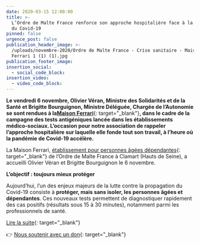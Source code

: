 ```yaml
---
date: 2020-03-15 12:00:00
title: >-
  L’Ordre de Malte France renforce son approche hospitalière face à la vague 2
  du Covid-19
pinned: false
urgence_post: false
publication_header_image: >-
  /uploads/novembre-2020/Ordre de Malte France - Crise sanitaire - Maison
  Ferrari 1 (1) (1).jpg
publication_footer_image:
insertion_social:
  - social_code_block:
insertion_video:
  - video_code_block:
---
```


**Le vendredi 6 novembre, Olivier Véran, Ministre des Solidarités et de la Santé et Brigitte Bourguignon, Ministre Déléguée, Chargée de l’Autonomie se sont rendues &agrave; la**[**Maison Ferrari**](https://etablissements.ordredemaltefrance.org/ehpad/maison-ferrari/){: target="_blank"}**, dans le cadre de la campagne des tests antigéniques lancée dans les établissements médico-sociaux. L’occasion pour notre association de rappeler l’approche hospitali&egrave;re sur laquelle elle fonde tout son travail, &agrave; l’heure o&ugrave; la pandémie de Covid-19 accél&egrave;re.**

La Maison Ferrari, [établissement pour personnes &acirc;gées dépendantes](https://www.ordredemaltefrance.org/actions-en-france/sante/dependance-et-alzheimer){: target="_blank"} de l’Ordre de Malte France &agrave; Clamart (Hauts de Seine), a accueilli Olivier Véran et Brigitte Bourguignon le 6 novembre.

**L’objectif : toujours mieux protéger**

Aujourd’hui, l’un des enjeux majeurs de la lutte contre la propagation du Covid-19 consiste &agrave; **protéger, mais sans isoler, les personnes &acirc;gées et dépendantes**. Ces nouveaux tests permettent de diagnostiquer rapidement des cas positifs (résultats sous 15 &agrave; 30 minutes), notamment parmi les professionnels de santé.

[Lire la suite](https://www.ordredemaltefrance.org/actualites/sante/face-a-l-ampleur-de-la-crise-sanitaire-notre-approche-hospitaliere-est-renforcee){: target="_blank"}

👉&nbsp;[Nous soutenir avec un don](https://don.ordredemaltefrance.org/?cid=11&amp;reserved_code_origine=Webcovid){: target="_blank"}